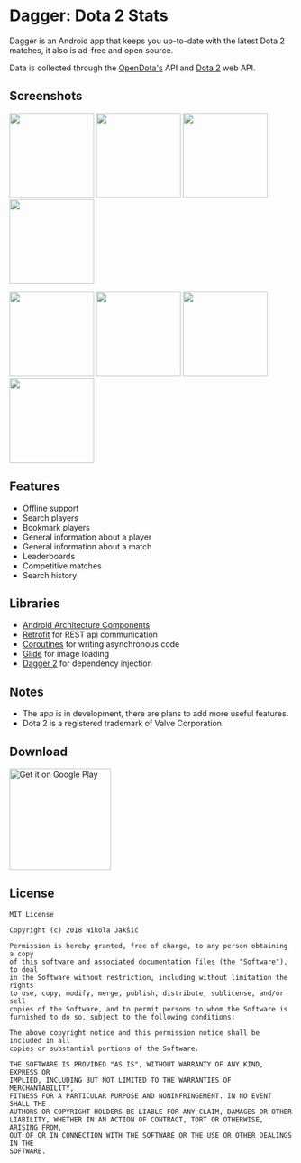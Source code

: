 # Dagger: Dota 2 Stats

Dagger is an Android app that keeps you up-to-date with the latest Dota 2 matches, it also is ad-free and open source.

Data is collected through the [OpenDota's](https://www.opendota.com) API and [Dota 2](https://www.dota2.com) web API.

## Screenshots
<img src="https://github.com/nikolajakshic/truesight/blob/master/assets/screen1.png" width="150"> <img src="https://github.com/nikolajakshic/truesight/blob/master/assets/screen2.png" width="150" > <img src="https://github.com/nikolajakshic/truesight/blob/master/assets/screen3.png" width="150"> <img src="https://github.com/nikolajakshic/truesight/blob/master/assets/screen4.png" width="150">   

<img src="https://github.com/nikolajakshic/truesight/blob/master/assets/screen5.png" width="150"> <img src="https://github.com/nikolajakshic/truesight/blob/master/assets/screen6.png" width="150"> <img src="https://github.com/nikolajakshic/truesight/blob/master/assets/screen7.png" width="150"> <img src="https://github.com/nikolajakshic/truesight/blob/master/assets/screen8.png" width="150">

## Features
- Offline support
- Search players
- Bookmark players
- General information about a player
- General information about a match
- Leaderboards
- Competitive matches
- Search history

## Libraries
- [Android Architecture Components](https://developer.android.com/arch)
- [Retrofit](https://github.com/square/retrofit) for REST api communication
- [Coroutines](https://kotlinlang.org/docs/reference/coroutines.html) for writing asynchronous code
- [Glide](https://github.com/bumptech/glide) for image loading
- [Dagger 2](https://github.com/google/dagger) for dependency injection

## Notes
- The app is in development, there are plans to add more useful features.
- Dota 2 is a registered trademark of Valve Corporation.

## Download
<a href='https://play.google.com/store/apps/details?id=com.nikola.jakshic.dagger'><img alt='Get it on Google Play' src='https://play.google.com/intl/en_us/badges/images/generic/en_badge_web_generic.png' width="180"/></a>

## License
    MIT License

    Copyright (c) 2018 Nikola Jakšić

    Permission is hereby granted, free of charge, to any person obtaining a copy
    of this software and associated documentation files (the "Software"), to deal
    in the Software without restriction, including without limitation the rights
    to use, copy, modify, merge, publish, distribute, sublicense, and/or sell
    copies of the Software, and to permit persons to whom the Software is
    furnished to do so, subject to the following conditions:

    The above copyright notice and this permission notice shall be included in all
    copies or substantial portions of the Software.

    THE SOFTWARE IS PROVIDED "AS IS", WITHOUT WARRANTY OF ANY KIND, EXPRESS OR
    IMPLIED, INCLUDING BUT NOT LIMITED TO THE WARRANTIES OF MERCHANTABILITY,
    FITNESS FOR A PARTICULAR PURPOSE AND NONINFRINGEMENT. IN NO EVENT SHALL THE
    AUTHORS OR COPYRIGHT HOLDERS BE LIABLE FOR ANY CLAIM, DAMAGES OR OTHER
    LIABILITY, WHETHER IN AN ACTION OF CONTRACT, TORT OR OTHERWISE, ARISING FROM,
    OUT OF OR IN CONNECTION WITH THE SOFTWARE OR THE USE OR OTHER DEALINGS IN THE
    SOFTWARE.
